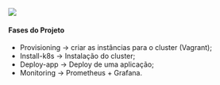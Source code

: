 ![](https://static.wixstatic.com/media/87b279_5bb89c1108f04145aac4fbb5533d190f~mv2.png/v1/fit/w_2500,h_1330,al_c/87b279_5bb89c1108f04145aac4fbb5533d190f~mv2.png)

#### Fases do Projeto

- Provisioning -> criar as instâncias para o cluster (Vagrant);
- Install-k8s -> Instalação do cluster;
- Deploy-app -> Deploy de uma aplicação;
- Monitoring -> Prometheus + Grafana.
